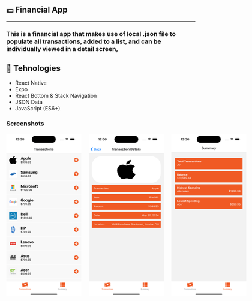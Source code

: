 ## 💵 Financial App

<hr>

### This is a financial app that makes use of local .json file to populate all transactions, added to a list, and can be individually viewed in a detail screen,

## 📡 Tehnologies

- React Native
- Expo
- React Bottom & Stack Navigation
- JSON Data
- JavaScript (ES6+)

### Screenshots

<div style="display: flex; flex-direction: row; gap: 20px">
  <img src="./assets/screenshot.png" width="200px" alt="screenshot">
  <img src="./assets/screenshot-2.png" width="200px" alt="screenshot">
  <img src="./assets/screenshot-3.png" width="200px" alt="screenshot">
</div>
